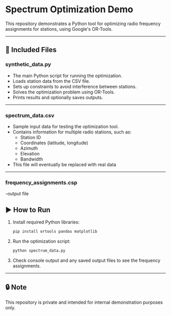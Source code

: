 # Spectrum Optimization Demo

This repository demonstrates a Python tool for optimizing radio frequency assignments for stations, using Google's OR-Tools.

---

## 📂 Included Files

### synthetic_data.py

- The main Python script for running the optimization.
- Loads station data from the CSV file.
- Sets up constraints to avoid interference between stations.
- Solves the optimization problem using OR-Tools.
- Prints results and optionally saves outputs.

---

### spectrum_data.csv

- Sample input data for testing the optimization tool.
- Contains information for multiple radio stations, such as:
  - Station ID
  - Coordinates (latitude, longitude)
  - Azimuth
  - Elevation
  - Bandwidth
- This file will eventually be replaced with real data

---
### frequency_assignments.csp
-output file 

## ▶️ How to Run

1. Install required Python libraries:

    ```bash
    pip install ortools pandas matplotlib
    ```

2. Run the optimization script:

    ```bash
    python spectrum_data.py
    ```

3. Check console output and any saved output files to see the frequency assignments.

---

## 🔒 Note

This repository is private and intended for internal demonstration purposes only.
